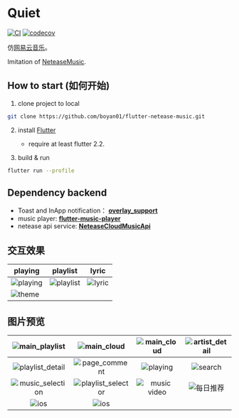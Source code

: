 # Quiet 
[![CI](https://github.com/boyan01/flutter-netease-music/workflows/CI/badge.svg)](https://github.com/boyan01/flutter-netease-music/actions)
[![codecov](https://codecov.io/gh/boyan01/flutter-netease-music/branch/master/graph/badge.svg)](https://codecov.io/gh/boyan01/flutter-netease-music)


仿[网易云音乐](https://music.163.com/#/download)。 

Imitation of [NeteaseMusic](https://music.163.com/#/download).


## How to start (如何开始)
  1. clone project to local
  ```bash
  git clone https://github.com/boyan01/flutter-netease-music.git 
  ```
  2. install [Flutter](https://flutter.io/docs/get-started/install)
  
      * require at least flutter 2.2.
      
  3. build & run
 ```bash
 flutter run --profile
 ```

## Dependency backend

* Toast and InApp notification： [**overlay_support**](https://github.com/boyan01/overlay_support)
* music player:  [**flutter-music-player**](https://github.com/boyan01/flutter-music-player)
* netease api service: [**NeteaseCloudMusicApi**](https://github.com/ziming1/NeteaseCloudMusicApi)

## 交互效果
| playing                                                      | playlist                                                     | lyric                                               |
| ------------------------------------------------------------ | ------------------------------------------------------------ | --------------------------------------------------- |
| ![playing](https://raw.githubusercontent.com/boyan01/boyan01.github.io/master/quiet/play_interaction.gif) | ![playlist](https://boyan01.github.io/quiet/interation_playlist.gif) | ![lyric](https://boyan01.github.io/quiet/lyric.gif) |
| ![theme](https://boyan01.github.io/quiet/theme_switch.gif)   |                                                              |                                                     |



## 图片预览

| ![main_playlist](https://boyan01.github.io/quiet/main_playlist.png) | ![main_cloud](https://boyan01.github.io/quiet/main_playlist_dark.png) | ![main_cloud](https://boyan01.github.io/quiet/main_cloud.jpg) | ![artist_detail](https://boyan01.github.io/quiet/artist_detail.jpg) |
| :----------------------------------------------------------: | :----------------------------------------------------------: | :----------------------------------------------------------: | :----------------------------------------------------------: |
| ![playlist_detail](https://boyan01.github.io/quiet/playlist_detail.png) | ![page_comment](https://boyan01.github.io/quiet/page_comment.png) |   ![playing](https://boyan01.github.io/quiet/playing.png)    |    ![search](https://boyan01.github.io/quiet/search.jpg)     |
| ![music_selection](https://boyan01.github.io/quiet/music_selection.png) | ![playlist_selector](https://boyan01.github.io/quiet/playlist_selector.jpg) | ![music video](https://boyan01.github.io/quiet/music_video.png) | ![每日推荐](https://boyan01.github.io/quiet/daily_playlist.png) |
| ![ios](https://boyan01.github.io/quiet/ios_playlist_detail.jpg) |   ![ios](https://boyan01.github.io/quiet/user_detail.png)    |                                                              |                                                              |

